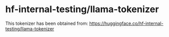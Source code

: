 # hf-internal-testing/llama-tokenizer

This tokenizer has been obtained from: https://huggingface.co/hf-internal-testing/llama-tokenizer